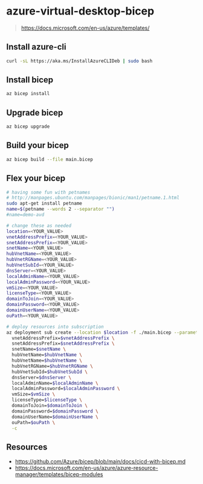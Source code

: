 # azure-virtual-desktop-bicep

> https://docs.microsoft.com/en-us/azure/templates/

## Install azure-cli

```sh
curl -sL https://aka.ms/InstallAzureCLIDeb | sudo bash
```

## Install bicep

```sh
az bicep install
```

## Upgrade bicep

```sh
az bicep upgrade
```

## Build your bicep

```sh
az bicep build --file main.bicep
```

## Flex your bicep

```sh
# having some fun with petnames
# http://manpages.ubuntu.com/manpages/bionic/man1/petname.1.html
sudo apt-get install petname
name=$(petname --words 2 --separator "")
#name=demo-avd

# change these as needed
location=<YOUR_VALUE>
vnetAddressPrefix=<YOUR_VALUE>
snetAddressPrefix=<YOUR_VALUE>
snetName=<YOUR_VALUE>
hubVnetName=<YOUR_VALUE>
hubVnetRGName=<YOUR_VALUE>
hubVnetSubId=<YOUR_VALUE>
dnsServer=<YOUR_VALUE>
localAdminName=<YOUR_VALUE>
localAdminPassword=<YOUR_VALUE>
vmSize=<YOUR_VALUE>
licenseType=<YOUR_VALUE>
domainToJoin=<YOUR_VALUE>
domainPassword=<YOUR_VALUE>
domainUserName=<YOUR_VALUE>
ouPath=<YOUR_VALUE>

# deploy resources into subscription
az deployment sub create --location $location -f ./main.bicep --parameters name=$name \
  vnetAddressPrefix=$vnetAddressPrefix \
  snetAddressPrefix=$snetAddressPrefix \
  snetName=$snetName \
  hubVnetName=$hubVnetName \
  hubVnetName=$hubVnetName \
  hubVnetRGName=$hubVnetRGName \
  hubVnetSubId=$hubVnetSubId \
  dnsServer=$dnsServer \
  localAdminName=$localAdminName \
  localAdminPassword=$localAdminPassword \
  vmSize=$vmSize \
  licenseType=$licenseType \
  domainToJoin=$domainToJoin \
  domainPassword=$domainPassword \
  domainUserName=$domainUserName \
  ouPath=$ouPath \
  -c
```

## Resources

- https://github.com/Azure/bicep/blob/main/docs/cicd-with-bicep.md
- https://docs.microsoft.com/en-us/azure/azure-resource-manager/templates/bicep-modules